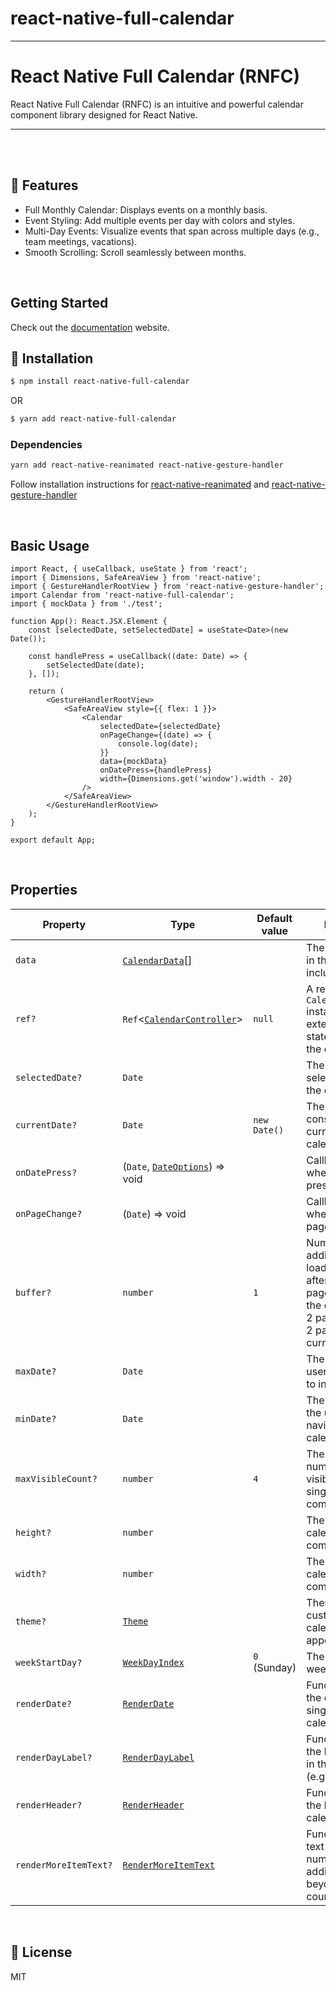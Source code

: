 # react-native-full-calendar

---

# React Native Full Calendar (RNFC)

React Native Full Calendar (RNFC) is an intuitive and powerful calendar component library designed for React Native.

---

<br/>

<br/>

## 🚀 Features

-   Full Monthly Calendar: Displays events on a monthly basis.
-   Event Styling: Add multiple events per day with colors and styles.
-   Multi-Day Events: Visualize events that span across multiple days (e.g., team meetings, vacations).
-   Smooth Scrolling: Scroll seamlessly between months.

<br/>

## Getting Started

Check out the [documentation](https://nichecoding.github.io) website.

## 🔌 Installation

```sh
$ npm install react-native-full-calendar
```

OR

```sh
$ yarn add react-native-full-calendar
```

### Dependencies

```sh
yarn add react-native-reanimated react-native-gesture-handler
```

Follow installation instructions for [react-native-reanimated](https://github.com/kmagiera/react-native-reanimated) and [react-native-gesture-handler](https://github.com/kmagiera/react-native-gesture-handler)

<br />

## Basic Usage

```tsx
import React, { useCallback, useState } from 'react';
import { Dimensions, SafeAreaView } from 'react-native';
import { GestureHandlerRootView } from 'react-native-gesture-handler';
import Calendar from 'react-native-full-calendar';
import { mockData } from './test';

function App(): React.JSX.Element {
    const [selectedDate, setSelectedDate] = useState<Date>(new Date());

    const handlePress = useCallback((date: Date) => {
        setSelectedDate(date);
    }, []);

    return (
        <GestureHandlerRootView>
            <SafeAreaView style={{ flex: 1 }}>
                <Calendar
                    selectedDate={selectedDate}
                    onPageChange={(date) => {
                        console.log(date);
                    }}
                    data={mockData}
                    onDatePress={handlePress}
                    width={Dimensions.get('window').width - 20}
                />
            </SafeAreaView>
        </GestureHandlerRootView>
    );
}

export default App;
```

<br />

## Properties

| Property              | Type                                                           | Default value | Description                                                                                                                                                   |
| --------------------- | -------------------------------------------------------------- | ------------- | ------------------------------------------------------------------------------------------------------------------------------------------------------------- |
| `data`                | [`CalendarData`](https://nichecoding.github.io/docs/types/CalendarData)[]                    |               | The data displayed in the calendar, including events                                                                                                          |
| `ref?`                | `Ref`\<[`CalendarController`](https://nichecoding.github.io/docs/types/CalendarController)\> | `null`        | A reference to the `CalendarController` instance, allowing external control or state inspection of the calendar.                                              |
| `selectedDate?`       | `Date`                                                         |               | The currently selected date in the calendar.                                                                                                                  |
| `currentDate?`        | `Date`                                                         | `new Date()`  | The date considered as the current day in the calendar.                                                                                                       |
| `onDatePress?`        | (`Date`, [`DateOptions`](https://nichecoding.github.io/docs/types/DateOptions)) => void      |               | Callback triggered when a date is pressed.                                                                                                                    |
| `onPageChange?`       | (`Date`) => void                                               |               | Callback triggered when the calendar page changes.                                                                                                            |
| `buffer?`             | `number`                                                       | `1`           | Number of additional pages to load before and after the current page. If `buffer` is 2, the calendar loads 2 pages before and 2 pages after the current page. |
| `maxDate?`            | `Date`                                                         |               | The latest date the user can navigate to in the calendar.                                                                                                     |
| `minDate?`            | `Date`                                                         |               | The earliest date the user can navigate to in the calendar.                                                                                                   |
| `maxVisibleCount?`    | `number`                                                       | `4`           | The maximum number of items visible within a single date component.                                                                                           |
| `height?`             | `number`                                                       |               | The height of the calendar component.                                                                                                                         |
| `width?`              | `number`                                                       |               | The width of the calendar component.                                                                                                                          |
| `theme?`              | [`Theme`](https://nichecoding.github.io/docs/types/Theme)                                    |               | Theme settings for customizing the calendar's appearance.                                                                                                     |
| `weekStartDay?`       | [`WeekDayIndex`](https://nichecoding.github.io/docs/types/WeekDayIndex)                      | `0` (Sunday)  | The first day of the week.                                                                                                                                    |
| `renderDate?`         | [`RenderDate`](https://nichecoding.github.io/docs/types/RenderDate)                          |               | Function to render the content of a single day in the calendar.                                                                                               |
| `renderDayLabel?`     | [`RenderDayLabel`](https://nichecoding.github.io/docs/types/RenderDayLabel)                  |               | Function to render the labels for days in the calendar (e.g., Mon, Tue).                                                                                      |
| `renderHeader?`       | [`RenderHeader`](https://nichecoding.github.io/docs/types/RenderHeader)                      |               | Function to render the header of the calendar.                                                                                                                |
| `renderMoreItemText?` | [`RenderMoreItemText`](https://nichecoding.github.io/docs/types/RenderMoreItemText)          |               | Function to render text indicating the number of additional items beyond the visible count.                                                                   |

<br />

## 📄 License

MIT
